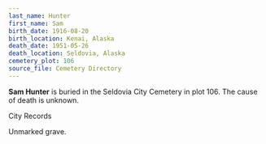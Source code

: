 ```yaml
---
last_name: Hunter
first_name: Sam
birth_date: 1916-08-20
birth_location: Kenai, Alaska
death_date: 1951-05-26
death_location: Seldovia, Alaska
cemetery_plot: 106
source_file: Cemetery Directory
---
```

**Sam   Hunter** is buried in the Seldovia City Cemetery in plot 106.  The cause of death is unknown.

City Records

Unmarked grave.
